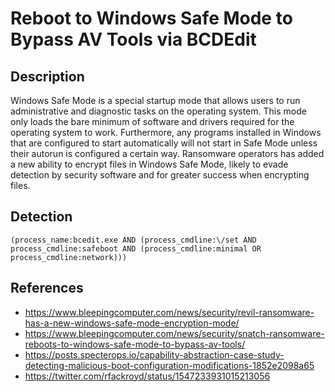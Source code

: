 # Reboot to Windows Safe Mode to Bypass AV Tools via BCDEdit

## Description

Windows Safe Mode is a special startup mode that allows users to run administrative and diagnostic tasks on the operating system. This mode only loads the bare minimum of software and drivers required for the operating system to work. Furthermore, any programs installed in Windows that are configured to start automatically will not start in Safe Mode unless their autorun is configured a certain way. Ransomware operators has added a new ability to encrypt files in Windows Safe Mode, likely to evade detection by security software and for greater success when encrypting files.

## Detection

```
(process_name:bcedit.exe AND (process_cmdline:\/set AND process_cmdline:safeboot AND (process_cmdline:minimal OR process_cmdline:network)))
```

## References
 - https://www.bleepingcomputer.com/news/security/revil-ransomware-has-a-new-windows-safe-mode-encryption-mode/
 - https://www.bleepingcomputer.com/news/security/snatch-ransomware-reboots-to-windows-safe-mode-to-bypass-av-tools/
 - https://posts.specterops.io/capability-abstraction-case-study-detecting-malicious-boot-configuration-modifications-1852e2098a65
 - https://twitter.com/rfackroyd/status/1547233931015213056
